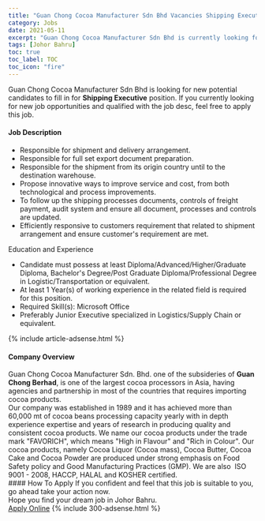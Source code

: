 ```yaml
---
title: "Guan Chong Cocoa Manufacturer Sdn Bhd Vacancies Shipping Executive" 
category: Jobs 
date: 2021-05-11 
excerpt: "Guan Chong Cocoa Manufacturer Sdn Bhd is currently looking for suitable person to fill in the Shipping Executive which based in Johor Bahru" 
tags: [Johor Bahru] 
toc: true 
toc_label: TOC 
toc_icon: "fire" 
--- 
```


<p>Guan Chong Cocoa Manufacturer Sdn Bhd is looking for new potential candidates to fill in for <b>Shipping Executive</b> position. If you currently looking for new job opportunities and qualified with the job desc, feel free to apply this job.
</p><div><div><h4>Job Description</h4></div><div><div><span><div><ul><li>Responsible for shipment and delivery arrangement.</li><li>Responsible for full set export document preparation.</li><li>Responsible for the shipment from its origin country until to the destination warehouse.</li><li>Propose innovative ways to improve service and cost, from both technological and process improvements.</li><li>To follow up the shipping processes documents, controls of freight payment, audit system and ensure all document, processes and controls are updated.</li><li>Efficiently responsive to customers requirement that related to shipment arrangement and ensure customer's requirement are met.</li></ul><p>Education and Experience</p><ul><li>Candidate must possess at least Diploma/Advanced/Higher/Graduate Diploma, Bachelor's Degree/Post Graduate Diploma/Professional Degree in Logistic/Transportation or equivalent.</li><li>At least 1&#160;Year(s) of working experience in the related field is required for this position.</li><li>Required Skill(s): Microsoft Office</li><li>Preferably Junior Executive specialized in Logistics/Supply Chain or equivalent.</li></ul></div></span></div></div></div> 
{% include article-adsense.html %} 
<div><div><h4>Company Overview</h4></div><div><div><span><div><div>
<div>Guan Chong Cocoa Manufacturer Sdn. Bhd. one of the subsideries of <strong>Guan Chong Berhad</strong>, is one of the largest cocoa processors in Asia, having agencies and partnership in most of the countries that requires importing cocoa products.</div>
<div>Our company was established in 1989 and it has achieved more than 60,000 mt of cocoa beans processing capacity yearly with in depth experience expertise and years of research in producing quality and consistent cocoa products. We name our cocoa products under the trade mark "FAVORICH", which means "High in Flavour" and "Rich in Colour". Our cocoa products, namely Cocoa Liquor (Cocoa mass), Cocoa Butter, Cocoa Cake and Cocoa Powder are produced under strong emphasis on Food Safety policy and Good Manufacturing Practices (GMP). We are also&#160; ISO 9001 - 2008, HACCP, HALAL and KOSHER certified.</div>
</div></div></span></div></div></div> 
#### How To Apply 
If you confident and feel that this job is suitable to you, go ahead take your action now. <br/> 
Hope you find your dream job in Johor Bahru. <br/> 
<a href="https://www.jobstreet.com.my/en/job/shipping-executive-4564433?jobId=jobstreet-my-job-4564433&" class="btn btn--info" target="_blank" rel="nofollow noopenner">Apply Online</a> 
{% include 300-adsense.html %} 